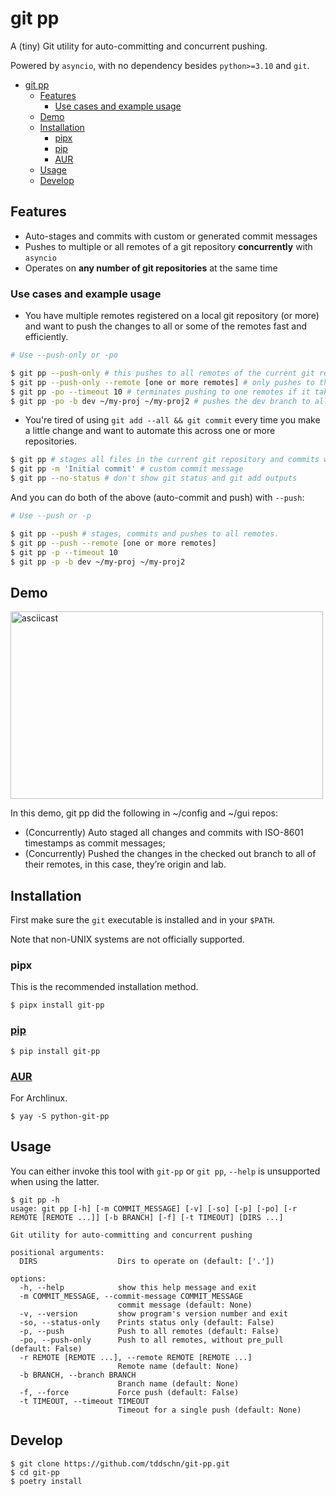 # git pp

A (tiny) Git utility for auto-committing and concurrent pushing.

Powered by `asyncio`, with no dependency besides `python>=3.10` and `git`.

- [git pp](#git-pp)
	- [Features](#features)
		- [Use cases and example usage](#use-cases-and-example-usage)
	- [Demo](#demo)
	- [Installation](#installation)
		- [pipx](#pipx)
		- [pip](#pip)
		- [AUR](#aur)
	- [Usage](#usage)
	- [Develop](#develop)
## Features
- Auto-stages and commits with custom or generated commit messages
- Pushes to multiple or all remotes of a git repository **concurrently** with `asyncio`
- Operates on **any number of git repositories** at the same time

### Use cases and example usage
- You have multiple remotes registered on a local git repository (or more)
and want to push the changes to all or some of the remotes fast and efficiently.

```bash
# Use --push-only or -po

$ git pp --push-only # this pushes to all remotes of the current git repository, does not stages or commits
$ git pp --push-only --remote [one or more remotes] # only pushes to the specified remotes
$ git pp -po --timeout 10 # terminates pushing to one remotes if it takes more than 10 seconds
$ git pp -po -b dev ~/my-proj ~/my-proj2 # pushes the dev branch to all remotes in ~/my-proj and ~/my-proj2 repository
```

- You're tired of using `git add --all && git commit` every time you make a little change
and want to automate this across one or more repositories.

```bash
$ git pp # stages all files in the current git repository and commits with a timestamp as the commit message
$ git pp -m 'Initial commit' # custom commit message
$ git pp --no-status # don't show git status and git add outputs
```

And you can do both of the above (auto-commit and push) with `--push`:
```bash
# Use --push or -p

$ git pp --push # stages, commits and pushes to all remotes.
$ git pp --push --remote [one or more remotes]
$ git pp -p --timeout 10
$ git pp -p -b dev ~/my-proj ~/my-proj2
```

## Demo

<!-- [![asciicast](https://asciinema.org/a/487579.png)](https://asciinema.org/a/487579) -->
<a href="https://asciinema.org/a/487579"><img src="https://asciinema.org/a/487579.png" alt="asciicast" style="width:500px;height:300px;"></a>


In this demo, git pp did the following in \~/config and \~/gui repos:

- (Concurrently) Auto staged all changes and commits with ISO-8601 timestamps as commit messages;
- (Concurrently) Pushed the changes in the checked out branch to all of their remotes, in this case, they’re origin and lab.

## Installation

First make sure the `git` executable is installed and in your `$PATH`.

Note that non-UNIX systems are not officially supported.

### pipx

This is the recommended installation method.

```
$ pipx install git-pp
```

### [pip](https://pypi.org/project/git-pp/)
```
$ pip install git-pp
```

### [AUR](https://aur.archlinux.org/packages/python-git-pp)
For Archlinux.
```
$ yay -S python-git-pp
```


## Usage

You can either invoke this tool with `git-pp` or `git pp`,
`--help` is unsupported when using the latter.

```
$ git pp -h
usage: git pp [-h] [-m COMMIT_MESSAGE] [-v] [-so] [-p] [-po] [-r REMOTE [REMOTE ...]] [-b BRANCH] [-f] [-t TIMEOUT] [DIRS ...]

Git utility for auto-committing and concurrent pushing

positional arguments:
  DIRS                  Dirs to operate on (default: ['.'])

options:
  -h, --help            show this help message and exit
  -m COMMIT_MESSAGE, --commit-message COMMIT_MESSAGE
                        commit message (default: None)
  -v, --version         show program's version number and exit
  -so, --status-only    Prints status only (default: False)
  -p, --push            Push to all remotes (default: False)
  -po, --push-only      Push to all remotes, without pre_pull (default: False)
  -r REMOTE [REMOTE ...], --remote REMOTE [REMOTE ...]
                        Remote name (default: None)
  -b BRANCH, --branch BRANCH
                        Branch name (default: None)
  -f, --force           Force push (default: False)
  -t TIMEOUT, --timeout TIMEOUT
                        Timeout for a single push (default: None)
```

## Develop
```
$ git clone https://github.com/tddschn/git-pp.git
$ cd git-pp
$ poetry install
```